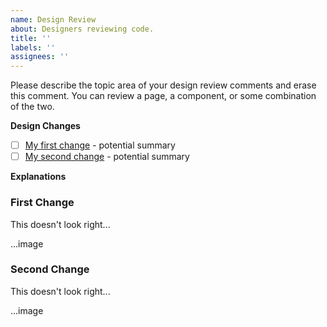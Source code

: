 ```yaml
---
name: Design Review
about: Designers reviewing code.
title: ''
labels: ''
assignees: ''
---
```


Please describe the topic area of your design review comments and erase this comment. You can review a 
page, a component, or some combination of the two.

**Design Changes**

- [ ] [My first change](#first-change) - potential summary
- [ ] [My second change](#second-change) - potential summary

**Explanations**

<span id="first-change"></span>
### First Change

This doesn't look right...

...image

<span id="second-change"></span>
### Second Change

This doesn't look right...

...image
